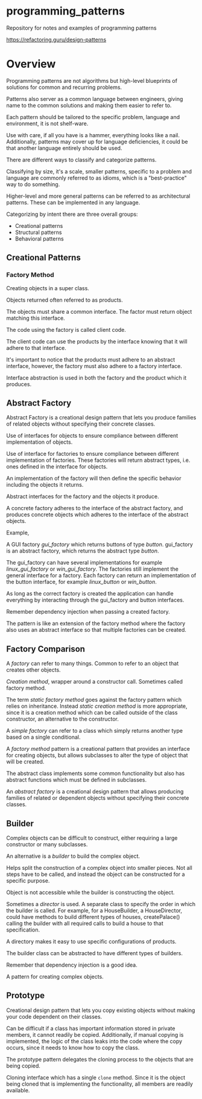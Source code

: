 # programming_patterns
Repository for notes and examples of programming patterns

https://refactoring.guru/design-patterns

# Overview

Programming patterns are not algorithms but high-level blueprints of solutions for common and recurring problems.

Patterns also server as a common language between engineers, giving name to the common solutions and making them easier to refer to.

Each pattern should be tailored to the specific problem, language and environment, it is not shelf-ware.

Use with care, if all you have is a hammer, everything looks like a nail. Additionally, patterns may cover up for language deficiencies, it could be that another language entirely should be used.


There are different ways to classify and categorize patterns.

Classifying by size, it's a scale, smaller patterns, specific to a problem and language are commonly referred to as idioms, which is a "best-practice" way to do something. 

Higher-level and more general patterns can be referred to as architectural patterns. These can be implemented in any language.


Categorizing by intent there are three overall groups:

* Creational patterns
* Structural patterns
* Behavioral patterns


## Creational Patterns

### Factory Method

Creating objects in a super class.

Objects returned often referred to as products.

The objects must share a common interface. The factor must return object matching this interface.

The code using the factory is called client code.

The client code can use the products by the interface knowing that it will adhere to that interface.


It's important to notice that the products must adhere to an abstract interface, however, the factory must also adhere to a factory interface.

Interface abstraction is used in both the factory and the product which it produces.


## Abstract Factory

Abstract Factory is a creational design pattern that lets you produce families of related objects without specifying their concrete classes.

Use of interfaces for objects to ensure compliance between different implementation of objects.

Use of interface for factories to ensure compliance between different implementation of factories. These factories will return abstract types, i.e. ones defined in the interface for objects.

An implementation of the factory will then define the specific behavior including the objects it returns.


Abstract interfaces for the factory and the objects it produce.

A concrete factory adheres to the interface of the abstract factory, and produces concrete objects which adheres to the interface of the abstract objects.


Example,

A GUI factory *gui_factory* which returns buttons of type *button*. gui_factory is an abstract factory, which returns the abstract type *button*.

The gui_factory can have several implementations for example *linux_gui_factory* or *win_gui_factory*. The factories still implement the general interface for a factory. Each factory can return an implementation of the button interface, for example *linux_button* or *win_button*.

As long as the correct factory is created the application can handle everything by interacting through the gui_factory and button interfaces.


Remember dependency injection when passing a created factory.


The pattern is like an extension of the factory method where the factory also uses an abstract interface so that multiple factories can be created.


## Factory Comparison

A *factory* can refer to many things. Common to refer to an object that creates other objects.

*Creation method*, wrapper around a constructor call. Sometimes called factory method.

The term *static factory method* goes against the factory pattern which relies on inheritance. Instead *static creation method* is more appropriate, since it is a creation method which can be called outside of the class constructor, an alternative to the constructor.

A *simple factory* can refer to a class which simply returns another type based on a single conditional.

A *factory method* pattern is a creational pattern that provides an interface for creating objects, but allows subclasses to alter the type of object that will be created.

The abstract class implements some common functionality but also has abstract functions which must be defined in subclasses.

An *abstract factory* is a creational design pattern that allows producing families of related or dependent objects without specifying their concrete classes.


## Builder

Complex objects can be difficult to construct, either requiring a large constructor or many subclasses.

An alternative is a *builder* to build the complex object.

Helps split the construction of a complex object into smaller pieces. Not all steps have to be called, and instead the object can be constructed for a specific purpose.

Object is not accessible while the builder is constructing the object.

Sometimes a *director* is used. A separate class to specify the order in which the builder is called. For example, for a HouseBuilder, a HouseDirector, could have methods to build different types of houses, createPalace() calling the builder with all required calls to build a house to that specification.

A directory makes it easy to use specific configurations of products.

The builder class can be abstracted to have different types of builders.

Remember that dependency injection is a good idea.

A pattern for creating complex objects.


## Prototype

Creational design pattern that lets you copy existing objects without making your code dependent on their classes.

Can be difficult if a class has important information stored in private members, it cannot readily be copied. Additionally, if manual copying is implemented, the logic of the class leaks into the code where the copy occurs, since it needs to know how to copy the class.

The prototype pattern delegates the cloning process to the objects that are being copied. 

Cloning interface which has a single `clone` method. Since it is the object being cloned that is implementing the functionality, all members are readily available.



